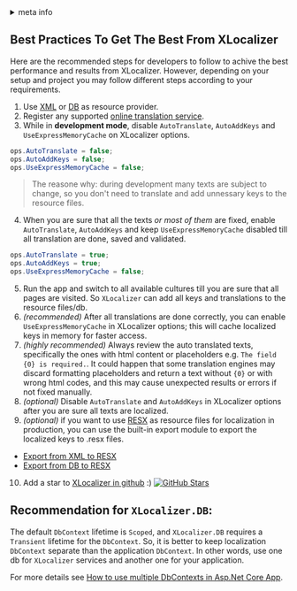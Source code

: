 <!-- meta tags details, will be assigned to meta tags inside header by js -->
<div id="meta-info">
<details><summary>meta info</summary>

> * Title: <i id="md-title">XLocalizer Best Practice and Recommendations</i>
> * Keywords: <i id="md-keywords">localization, asp.net-core, xlocalizer, best, practice</i>
> * Description: <i id="md-description">Best practices and recomendations to get the best performance and optimal results from XLocalizer.</i>
> * Author: <i id="md-author">Ziya Mollamahmut</i>
> * Date: <i id="md-date">06-Jul-2021</i>
> * Image: <i id="md-image">https://github.com/LazZiya/Docs/raw/master/XLocalizer/v1.0/images/xlocalizer-logo.png</i>
> * Image-alt: <i id="md-image-alt">XLocalizer Logo</i>
> * Version: <i id="md-version">v1.0</i>

</details>
</div>

## Best Practices To Get The Best From XLocalizer
Here are the recommended steps for developers to follow to achive the best performance and results from XLocalizer. However, depending on your setup and project you may follow different steps according to your requirements.

1. Use [XML][2] or [DB][3] as resource provider.
2. Register any supported [online translation service][6].
3. While in **development mode**, disable `AutoTranslate`, `AutoAddKeys` and `UseExpressMemoryCache` on XLocalizer options.
````csharp
ops.AutoTranslate = false;
ops.AutoAddKeys = false;
ops.UseExpressMemoryCache = false;
````
> The reasone why: during development many texts are subject to change, so you don't need to translate and add unnessary keys to the resource files.

4. When you are sure that all the texts _or most of them_ are fixed, enable `AutoTranslate`, `AutoAddKeys` and keep `UseExpressMemoryCache` disabled till all translation are done, saved and validated.
````csharp
ops.AutoTranslate = true;
ops.AutoAddKeys = true;
ops.UseExpressMemoryCache = false;
````
5. Run the app and switch to all available cultures till you are sure that all pages are visited. So `XLocalizer` can add all keys and translations to the resource files/db.
6. _(recommended)_ After all translations are done correctly, you can enable `UseExpressMemoryCache` in XLocalizer options; this will cache localized keys in memory for faster access.
7. _(highly recommended)_ Always review the auto translated texts, specifically the ones with html content or placeholders e.g. `The field {0} is required.`. It could happen that some translation engines may discard formatting placeholders and return a text without `{0}` or with wrong html codes, and this may cause unexpected results or errors if not fixed manually. 
8. _(optional)_ Disable `AutoTranslate` and `AutoAddKeys` in XLocalizer options after you are sure all texts are localized.
9. _(optional)_ if you want to use [RESX][4] as resource files for localization in production, you can use the built-in export module to export the localized keys to .resx files.
- [Export from XML to RESX][7]
- [Export from DB to RESX][8]
10. Add a star to [XLocalizer in github][9] :) [![GitHub Stars](https://shields.io/github/stars/LazZiya/XLocalizer?label=Stars&style=social)](https://github.com/LazZiya/XLocalizer)

## Recommendation for `XLocalizer.DB`:
The default `DbContext` lifetime is `Scoped`, and `XLocalizer.DB` requires a `Transient` lifetime for the `DbContext`. So, it is better to keep localization `DbContext` separate than the application `DbContext`. In other words, use one db for `XLocalizer` services and another one for your application.

For more details see [How to use multiple DbContexts in Asp.Net Core App][10].


[1]:.
[2]:setup-xml.md
[3]:setup-db.md
[4]:setup-resx.md
[5]:.
[6]:translate-services.md
[7]:export-xml-to-resx.md
[8]:export-db-to-resx.md
[9]:https://github.com/LazZiya/XLocalizer
[10]:../../Miscellaneous/v1.0/multiple-dbcontexts.md